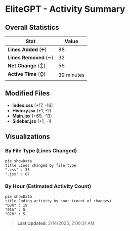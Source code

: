 # EliteGPT - Activity Summary 

## Overall Statistics

| Stat                   | Value                                                             |
| ---------------------- | ----------------------------------------------------------------- |
| **Lines Added** (➕)   | 88                                          |
| **Lines Removed** (➖) | 32                                        |
| **Net Change** (↕)    | 56                |
| **Active Time** (⌚)   | 39 minutes |


## Modified Files
- **index.css** (+17, -16)
- **History.jsx** (+1, -2)
- **Main.jsx** (+69, -13)
- **Sidebar.jsx** (+1, -1)

## Visualizations

### By File Type (Lines Changed)

```mermaid
pie showData
title Lines changed by file type
".css" : 33
".jsx" : 87
```

### By Hour (Estimated Activity Count)

```mermaid
pie showData
title Coding activity by hour (count of changes)
"00h" : 19
"01h" : 5
"02h" : 5
```


> **Last Updated:** 2/14/2025, 2:06:31 AM